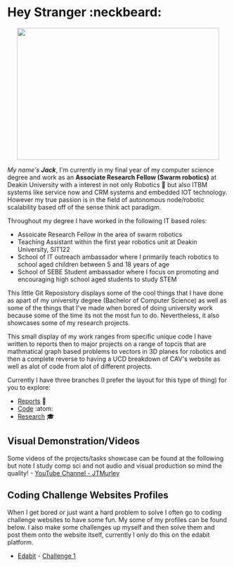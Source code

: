 # Hey Stranger :neckbeard:
<p align="center">
  <img width="460" height="300" src="https://media.giphy.com/media/47EtjlHYFREM5Rznaf/giphy.gif">
</p>

_My name's **Jack**_, I'm currently in my final year of my computer science degree and work as an **Associate Research Fellow (Swarm robotics)** at Deakin University with a interest in not only Robotics :robot: but also ITBM systems like service now and CRM systems and embedded IOT technology. However my true passion is in the field of autonomous node/robotic scalability based off of the sense think act paradigm.

Throughout my degree I have worked in the following IT based roles:
- Assoicate Research Fellow in the area of swarm robotics
- Teaching Assistant within the first year robotics unit at Deakin University, SIT122
- School of IT outreach ambassador where I primarily teach robotics to school aged children between 5 and 18 years of age
- School of SEBE Student ambassador where I focus on promoting and encouraging high school aged students to study STEM

This little Git Reposistory displays some of the cool things that I have done as apart of my university degree (Bachelor of Computer Science) as well as some of the things that I've made when bored of doing university work because some of the time its not the most fun to do. Nevertheless, it also showcases some of my research projects.

This small display of my work ranges from specific unique code I have written to reports then to major projects on a range of topcis that are mathmatical graph based problems to vectors in 3D planes for robotics and then a complete reverse to having a UCD breakdown of CAV's website as well as alot of code from alot of different projects.

Currently I have three branches (I prefer the layout for this type of thing) for you to explore:
- [Reports](https://github.com/JTMurley/Showcase/tree/Reports) :book:
- [Code](https://github.com/JTMurley/Showcase/tree/Code) :atom: 
- [Research](https://github.com/JTMurley/Showcase/blob/Research/README.md) :mortar_board:


## Visual Demonstration/Videos
Some videos of the projects/tasks showcase can be found at the following but note I study comp sci and not audio and visual production so mind the quality! - [YouTube Channel - JTMurley](https://www.youtube.com/channel/UCrvA68VZDAWxJ2BbnZW891Q?view_as=subscriber)

## Coding Challenge Websites Profiles
When I get bored or just want a hard problem to solve I often go to coding challenge websites to have some fun. My some of my profiles can be found below. I also make some challenges up myself and then solve them and post them onto the website itself, currently I only do this on the edabit platform.
- [Edabit](https://edabit.com/user/dqTMueDRX74bzpNex) - [Challenge 1](https://edabit.com/challenge/fY5y4WFdha4betoFz)

